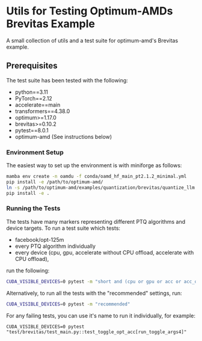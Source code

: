 # Utils for Testing Optimum-AMDs Brevitas Example

A small collection of utils and a test suite for optimum-amd's Brevitas example.

## Prerequisites

The test suite has been tested with the following:
 - python==3.11
 - PyTorch==2.12
 - accelerate==main
 - transformers==4.38.0
 - optimum>=1.17.0
 - brevitas>=0.10.2
 - pytest==8.0.1
 - optimum-amd (See instructions below)

### Environment Setup

The easiest way to set up the environment is with miniforge as follows:

```bash
mamba env create -n oamdu -f conda/oamd_hf_main_pt2.1.2_minimal.yml
pip install -e /path/to/optimum-amd/
ln -s /path/to/optimum-amd/examples/quantization/brevitas/quantize_llm.py src/optimum_amd_utils/examples/
pip install -e .
```

### Running the Tests

The tests have many markers representing different PTQ algorithms and device targets.
To run a test suite which tests:
 - facebook/opt-125m
 - every PTQ algorithm individually
 - every device (cpu, gpu, accelerate without CPU offload, accelerate with CPU offload),

run the following:

```bash
CUDA_VISIBLE_DEVICES=0 pytest -m "short and (cpu or gpu or acc or acc_offload)"
```

Alternatively, to run all the tests with the "recommended" settings, run:

```bash
CUDA_VISIBLE_DEVICES=0 pytest -m "recommended"
```

For any failing tests, you can use it's name to run it individually, for example:

```
CUDA_VISIBLE_DEVICES=0 pytest "test/brevitas/test_main.py::test_toggle_opt_acc[run_toggle_args4]"
```
